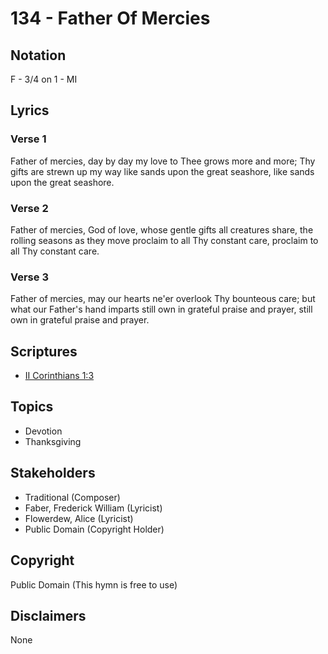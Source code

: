# 134 - Father Of Mercies

## Notation

F - 3/4 on 1 - MI

## Lyrics

### Verse 1

Father of mercies, day by day my love to Thee grows more and more; Thy gifts are strewn up my way like sands upon the great seashore, like sands upon the great seashore.

### Verse 2

Father of mercies, God of love, whose gentle gifts all creatures share, the rolling seasons as they move proclaim to all Thy constant care, proclaim to all Thy constant care.

### Verse 3

Father of mercies, may our hearts ne'er overlook Thy bounteous care; but what our Father's hand imparts still own in grateful praise and prayer, still own in grateful praise and prayer.


## Scriptures

- [II Corinthians 1:3](https://www.biblegateway.com/passage/?search=II%20Corinthians%201%3A3)

## Topics

- Devotion
- Thanksgiving

## Stakeholders

- Traditional (Composer)
- Faber, Frederick William (Lyricist)
- Flowerdew, Alice (Lyricist)
- Public Domain (Copyright Holder)

## Copyright

Public Domain
(This hymn is free to use)

## Disclaimers

None

